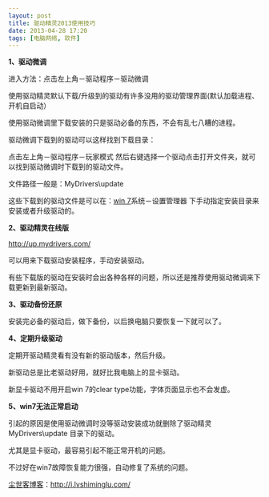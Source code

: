 ```yaml
---
layout: post
title: 驱动精灵2013使用技巧
date: 2013-04-28 17:20
tags: [电脑网络, 软件]
---
```

<strong>1、驱动微调</strong>

进入方法：点击左上角－驱动程序－驱动微调

使用驱动精灵默认下载/升级到的驱动有许多没用的驱动管理界面(默认加载进程、开机自启动）

使用驱动微调里下载安装的只是驱动必备的东西，不会有乱七八糟的进程。

驱动微调下载到的驱动可以这样找到下载目录：

点击左上角－驱动程序－玩家模式 然后右键选择一个驱动点击打开文件夹，就可以找到驱动微调时下载到的驱动文件。

文件路径一般是：MyDrivers\update

这些下载到的驱动文件是可以在：<a href="http://i.lvshiminglu.com/tag/win7" target="_blank">win 7</a>系统－设置管理器 下手动指定安装目录来安装或者升级驱动的。

<strong>2、驱动精灵在线版</strong>

<a href="http://up.mydrivers.com/" target="_blank">http://up.mydrivers.com/</a>

可以用来下载驱动安装程序，手动安装驱动。

有些下载版的驱动在安装时会出各种各样的问题，所以还是推荐使用驱动微调来下载更新到最新驱动。

<strong>3、驱动备份还原</strong>

安装完必备的驱动后，做下备份，以后换电脑只要恢复一下就可以了。

<strong>4、定期升级驱动</strong>

定期开驱动精灵看有没有新的驱动版本，然后升级。

新驱动总是比老驱动好用，就好比我电脑上的显卡驱动。

新显卡驱动不用开启win 7的clear type功能，字体页面显示也不会发虚。

<strong>5、win7无法正常启动</strong>

引起的原因是使用驱动微调时没等驱动安装成功就删除了驱动精灵 MyDrivers\update 目录下的驱动。

尤其是显卡驱动，最容易引起不能正常开机的问题。

不过好在win7故障恢复能力很强，自动修复了系统的问题。

<a href="http://i.lvshiminglu.com/">尘世客博客</a>：<a href="http://i.lvshiminglu.com/">http://i.lvshiminglu.com/</a>

